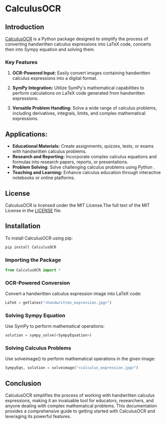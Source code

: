 # CalculusOCR


## Introduction

[CalculusOCR](https://github.com/JignasP/CalculusOCR) is a Python package designed to simplify the process of converting handwritten calculus expressions into LaTeX code, concerts then into Sympy equation and solving them. 

### Key Features

1. **OCR-Powered Input:** Easily convert images containing handwritten calculus expressions into a digital format.

2. **SymPy Integration:** Utilize SymPy's mathematical capabilities to perform calculations on LaTeX code generated from handwritten expressions.

3. **Versatile Problem Handling:** Solve a wide range of calculus problems, including derivatives, integrals, limits, and complex mathematical expressions.

## Applications:
   - **Educational Materials:** Create assignments, quizzes, tests, or exams with handwritten calculus problems.
   - **Research and Reporting:** Incorporate complex calculus equations and formulas into research papers, reports, or presentations.
   - **Problem Solving:** Solve challenging calculus problems using Python .
   - **Teaching and Learning:** Enhance calculus education through interactive notebooks or online platforms.

## License

CalculusOCR is licensed under the MIT License.The full text of the MIT License in the [LICENSE](https://github.com/JignasP/CalculusOCR/blob/main/LICENSE) file.

## Installation

To install CalculusOCR using pip:

```bash
pip install CalculusOCR
```


### Importing the Package

```python
from CalculusOCR import *
```

### OCR-Powered Conversion

Convert a handwritten calculus expression image into LaTeX code:

```python
LaTeX = getlatex("<handwritten_expression.jpg>")
```

### Solving Sympy Equation

Use SymPy to perform mathematical operations:

```python
solution = sympy_solve(<SympyEquation>)
```
### Solving Calculus Problems

Use solveimage() to perform mathematical operations in the given image:

```python
SympyEqn, solution = solveimage("<calculus_expression.jpg>")
```


## Conclusion

CalculusOCR simplifies the process of working with handwritten calculus expressions, making it an invaluable tool for educators, researchers, and anyone dealing with complex mathematical problems. This documentation provides a comprehensive guide to getting started with CalculusOCR and leveraging its powerful features.
